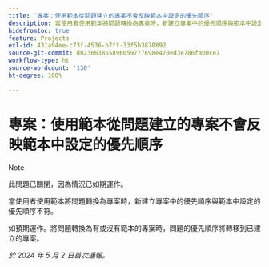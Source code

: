 ```yaml
---
title: '專案：使用範本從問題建立的專案不會反映範本中設定的優先順序'
description: 當使用者使用範本將問題轉換為專案時，新建立專案中的優先順序與範本中設定的優先順序不符。
hidefromtoc: true
feature: Projects
exl-id: 431a94ee-c73f-4536-b7ff-33f5b3870892
source-git-commit: d023663855896059777698e470ed3e786fab0ce7
workflow-type: ht
source-wordcount: '130'
ht-degree: 100%

---
```


# 專案：使用範本從問題建立的專案不會反映範本中設定的優先順序

>[!NOTE]
>
>此問題已關閉，因為情況已如期運作。

當使用者使用範本將問題轉換為專案時，新建立專案中的優先順序與範本中設定的優先順序不符。

如預期運作。將問題轉換為有或沒有範本的專案時，問題的優先順序將轉移到已建立的專案。

_於 2024 年 5 月 2 日首次通報。_
